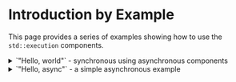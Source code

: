 <!-- SPDX-License-Identifier: Apache-2.0 WITH LLVM-exception -->

# Introduction by Example

This page provides a series of examples showing how to use the
`std::execution` components.

<details>
<summary>`"Hello, world"` - synchronous using asynchronous components</summary>

Code: [`examples/intro-1-hello-world.cpp`]()

The first example is a very complicated way to a version of `"Hello,
world"`: it uses components for dealing with asynchronous work to
synchronously produce the result. The intention is to show a basic
use of some involved components to build up a feeling of how things
work.

The componentes for `std::execution` are declared in the header
`<execution>`.  This particular implementation implements the
cmponents in namespace `beman::execution26` declared in the header
`<beman/execution26/execution.hpp>`:

```c++
#include <beman/execution26/execution.hpp>
#include <iostream>
#include <string>
#include <tuple>

namespace ex = ::beman::execution26;
using namespace std::string_literals;
```

Most of these declarations should be familiar. The namespace alias
`ex` is used to support easy migration to a different implementation,
in particular the standard name `std::execution` once it becomes
available with standard library implementations. The other examples
will have a similar start which is only mentioned in the explanation
to point out unusual parts like the use of custom components.

All interesting work happens in the `main` function:

```c++
int main()
{
    auto[result] = ex::sync_wait(
        ex::when_all(
            ex::just("hello, "s),
            ex::just("world"s)
        )
        | ex::then([](auto s1, auto s2){ return s1 + s2; })
        ).value_or(std::tuple(""s));

    std::cout << result << '\n';
}
```

This code code be simpler even when using components from
`std::execution`.  Showing a few more components is intended to
better reflect how an asynchronous program might look like. This
examples uses a _sender factory_ (`ex::just`), two _sender adaptors_
(`ex::when_all` and `ex::then`), and finally a _sender consumer_
(`ex::sync_wait`) to build up work and to execute it. The idea of
a _sender_ is that it represents work which can be composed with
algorithms into a unit of work which is eventually executed.

Each work item can complete asynchronously at some later time, i.e.,
calling it like a function and using a returned value isn't really
an option. Instead, when the work is started it does whatever is
needed to get the work completed and get a _completion signal_
delivered. Delivering a completion signal consists of calling a
function on a suitable objects. The important part is that once
work is started it always delivers exactly one completion signal
which can indicate success, failure, or cancellation. Later examples
for creating senders will go into more details about the cancellation
signals.

The components used in this example do all of that synchronously:

- `ex::just("string"s)` completes immediately when started with
    successful completion which includes the string passed as
    argument.
- <code>ex::when_all(_sender1_, _sender2_)</code> starts the senders
    passed as arguments. When all of the senders complete, it
    produces its own completion. In the case of success all the
    received values are passed to the completion signal. In case
    of an error all outstanding work is cancelled and the first
    error becomes `when_all`'s completion signal once all children
    have completed.  Similarly, in case of cancellation all children
    get cancelled and once all complete `when_all` produces a
    cancellation signal. In the example the two children each produces
    one string as completion signal and `when_all` produces these two
    strings as its completion signal.
- <code>_sender_ | ex::then(_fun_)</code> is equivalent to using
    <code>ex::then(_sender_, _fun_)</code>. The `ex::then` calls
    the function <code>_fun_</code> with its child sender completes
    successful.  The arguments to <code>_fun_</code> are the values
    received from the child completion signal.  In the example, the
    child is `when_all(...)` and it produces two strings which are
    passed to <code>_fun_</code>. The completion signal of `ex::then`
    is successful with the value returned from the call to
    <code>_fun_</code> (which may `void`) if the call returns
    normally. If an exception is thrown `ex::then` completes with
    an `std::exception_ptr` to the exception thrown. In the example
    the completion is just a concatenation of the two strings.
- <code>sync_wait(_sender_)</code> starts its argument and then
    blocks until the work completes although the thread calling
    `sync_wait` may contribute to the completion of the work. The
    function returns a an
    <code>std::optional&lt;std::tuple&lt;_results_...&gt;&gt;</code>>.
    If the child sender completes successfully the values from the
    child's completion signal become the elements of the tuple. If
    the child completes with an error, the error is thrown as an
    exception. Otherwise, if the work gets cancelled, an empty
    `std::optional<...>` is returned. In the example, the child
    sends a string which gets wrapped into a `std::tuple` which in
    turn gets wrapped into an `std::optional`. Thus, the somewhat
    round-about way to get the result: first using
    `value_or(std::tuple(""s))` to get the value from the `std::optional`
    which is then decomposed from the `std::tuple` using structured
    bindings.

</details>

<details>
<summary>`"Hello, async"` - a simple asynchronous example</summary>

Code: [`examples/intro-2-hello-async.cpp`]()

</details>
